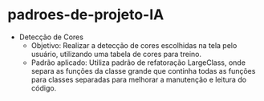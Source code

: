 # padroes-de-projeto-IA

 - Detecção de Cores
    - Objetivo: Realizar a detecção de cores escolhidas na tela pelo usuário, utilizando uma tabela de cores para treino.
    - Padrão aplicado: Utiliza padrão de refatoração LargeClass, onde separa as funções da classe grande que continha todas as funções para classes separadas para melhorar a manutenção e leitura do código.
